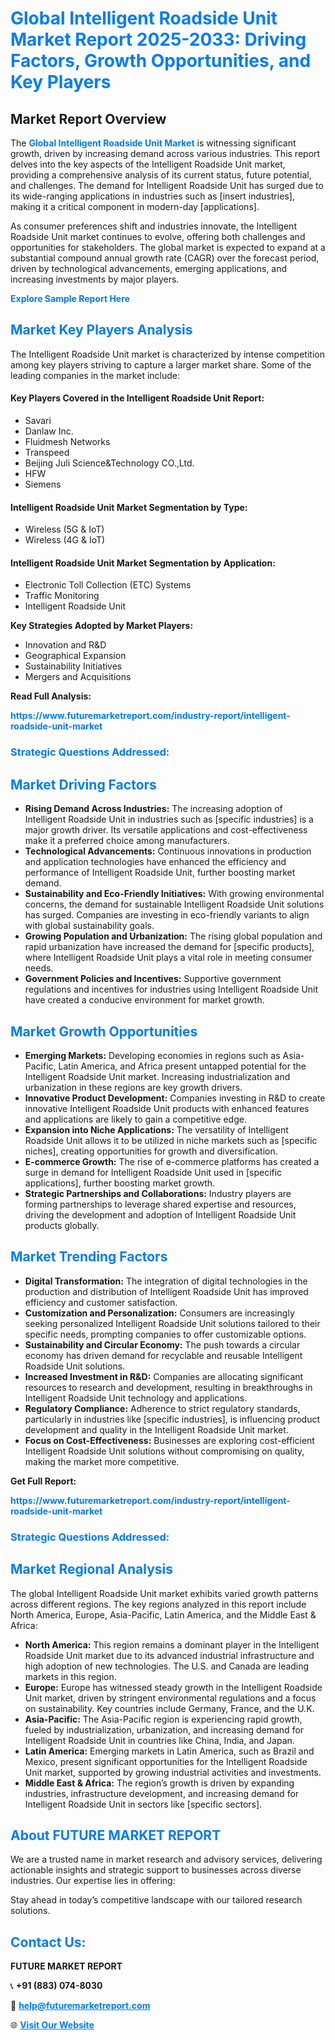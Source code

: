 <h1 style="color: #007BFF;">Global Intelligent Roadside Unit Market Report 2025-2033: Driving Factors, Growth Opportunities, and Key Players</h1>

<section id="overview">
<h2>Market Report Overview</h2>
<p>The <a href="https://www.futuremarketreport.com/industry-report/intelligent-roadside-unit-market" style="color: #007BFF; text-decoration: none;"><strong>Global Intelligent Roadside Unit Market</strong></a> is witnessing significant growth, driven by increasing demand across various industries. This report delves into the key aspects of the Intelligent Roadside Unit market, providing a comprehensive analysis of its current status, future potential, and challenges. The demand for Intelligent Roadside Unit has surged due to its wide-ranging applications in industries such as [insert industries], making it a critical component in modern-day [applications].</p>
<p>As consumer preferences shift and industries innovate, the Intelligent Roadside Unit market continues to evolve, offering both challenges and opportunities for stakeholders. The global market is expected to expand at a substantial compound annual growth rate (CAGR) over the forecast period, driven by technological advancements, emerging applications, and increasing investments by major players.</p>
</section>

<section id="overview">
<p><a href="https://www.futuremarketreport.com/request-sample/reportId=127650" style="color: #007BFF; text-decoration: none;"><strong>Explore Sample Report Here</strong></a></p>
</section>

<section id="key-players">
<h2 style="color: #007BFF;">Market Key Players Analysis</h2>
<p>The Intelligent Roadside Unit market is characterized by intense competition among key players striving to capture a larger market share. Some of the leading companies in the market include:</p>
<h4>Key Players Covered in the Intelligent Roadside Unit Report:</h4>
<ul><li>Savari</li><li>Danlaw Inc.</li><li>Fluidmesh Networks</li><li>Transpeed</li><li>Beijing Juli Science&amp;Technology CO.,Ltd.</li><li>HFW</li><li>Siemens</li></ul>
<h4>Intelligent Roadside Unit Market Segmentation by Type:</h4>
<ul><li>Wireless (5G &amp; IoT)</li><li>Wireless (4G &amp; IoT)</li></ul>

<h4>Intelligent Roadside Unit Market Segmentation by Application:</h4>
<ul><li>Electronic Toll Collection (ETC) Systems</li><li>Traffic Monitoring</li><li>Intelligent Roadside Unit</li></ul>
<p><strong>Key Strategies Adopted by Market Players:</strong></p>
<ul>
<li>Innovation and R&D</li>
<li>Geographical Expansion</li>
<li>Sustainability Initiatives</li>
<li>Mergers and Acquisitions</li>
</ul>
</section>

<section>
<p><strong>Read Full Analysis: </strong></p><a href="https://www.futuremarketreport.com/industry-report/intelligent-roadside-unit-market" style="color: #007BFF; text-decoration: none;"><strong>https://www.futuremarketreport.com/industry-report/intelligent-roadside-unit-market</strong></a>
<h3 style="color: #007BFF;">Strategic Questions Addressed:</h3>
</section>

<section id="driving-factors">
<h2 style="color: #007BFF;">Market Driving Factors</h2>
<ul>
<li><strong>Rising Demand Across Industries:</strong> The increasing adoption of Intelligent Roadside Unit in industries such as [specific industries] is a major growth driver. Its versatile applications and cost-effectiveness make it a preferred choice among manufacturers.</li>
<li><strong>Technological Advancements:</strong> Continuous innovations in production and application technologies have enhanced the efficiency and performance of Intelligent Roadside Unit, further boosting market demand.</li>
<li><strong>Sustainability and Eco-Friendly Initiatives:</strong> With growing environmental concerns, the demand for sustainable Intelligent Roadside Unit solutions has surged. Companies are investing in eco-friendly variants to align with global sustainability goals.</li>
<li><strong>Growing Population and Urbanization:</strong> The rising global population and rapid urbanization have increased the demand for [specific products], where Intelligent Roadside Unit plays a vital role in meeting consumer needs.</li>
<li><strong>Government Policies and Incentives:</strong> Supportive government regulations and incentives for industries using Intelligent Roadside Unit have created a conducive environment for market growth.</li>
</ul>
</section>

<section id="growth-opportunities">
<h2 style="color: #007BFF;">Market Growth Opportunities</h2>
<ul>
<li><strong>Emerging Markets:</strong> Developing economies in regions such as Asia-Pacific, Latin America, and Africa present untapped potential for the Intelligent Roadside Unit market. Increasing industrialization and urbanization in these regions are key growth drivers.</li>
<li><strong>Innovative Product Development:</strong> Companies investing in R&D to create innovative Intelligent Roadside Unit products with enhanced features and applications are likely to gain a competitive edge.</li>
<li><strong>Expansion into Niche Applications:</strong> The versatility of Intelligent Roadside Unit allows it to be utilized in niche markets such as [specific niches], creating opportunities for growth and diversification.</li>
<li><strong>E-commerce Growth:</strong> The rise of e-commerce platforms has created a surge in demand for Intelligent Roadside Unit used in [specific applications], further boosting market growth.</li>
<li><strong>Strategic Partnerships and Collaborations:</strong> Industry players are forming partnerships to leverage shared expertise and resources, driving the development and adoption of Intelligent Roadside Unit products globally.</li>
</ul>
</section>

<section id="trending-factors">
<h2 style="color: #007BFF;">Market Trending Factors</h2>
<ul>
<li><strong>Digital Transformation:</strong> The integration of digital technologies in the production and distribution of Intelligent Roadside Unit has improved efficiency and customer satisfaction.</li>
<li><strong>Customization and Personalization:</strong> Consumers are increasingly seeking personalized Intelligent Roadside Unit solutions tailored to their specific needs, prompting companies to offer customizable options.</li>
<li><strong>Sustainability and Circular Economy:</strong> The push towards a circular economy has driven demand for recyclable and reusable Intelligent Roadside Unit solutions.</li>
<li><strong>Increased Investment in R&D:</strong> Companies are allocating significant resources to research and development, resulting in breakthroughs in Intelligent Roadside Unit technology and applications.</li>
<li><strong>Regulatory Compliance:</strong> Adherence to strict regulatory standards, particularly in industries like [specific industries], is influencing product development and quality in the Intelligent Roadside Unit market.</li>
<li><strong>Focus on Cost-Effectiveness:</strong> Businesses are exploring cost-efficient Intelligent Roadside Unit solutions without compromising on quality, making the market more competitive.</li>
</ul>
</section>

<section>
<p><strong>Get Full Report: </strong></p><a href="https://www.futuremarketreport.com/industry-report/intelligent-roadside-unit-market" style="color: #007BFF; text-decoration: none;"><strong>https://www.futuremarketreport.com/industry-report/intelligent-roadside-unit-market</strong></a>
<h3 style="color: #007BFF;">Strategic Questions Addressed:</h3>
</section>


<section id="regional-analysis">
<h2 style="color: #007BFF;">Market Regional Analysis</h2>
<p>The global Intelligent Roadside Unit market exhibits varied growth patterns across different regions. The key regions analyzed in this report include North America, Europe, Asia-Pacific, Latin America, and the Middle East & Africa:</p>
<ul>
<li><strong>North America:</strong> This region remains a dominant player in the Intelligent Roadside Unit market due to its advanced industrial infrastructure and high adoption of new technologies. The U.S. and Canada are leading markets in this region.</li>
<li><strong>Europe:</strong> Europe has witnessed steady growth in the Intelligent Roadside Unit market, driven by stringent environmental regulations and a focus on sustainability. Key countries include Germany, France, and the U.K.</li>
<li><strong>Asia-Pacific:</strong> The Asia-Pacific region is experiencing rapid growth, fueled by industrialization, urbanization, and increasing demand for Intelligent Roadside Unit in countries like China, India, and Japan.</li>
<li><strong>Latin America:</strong> Emerging markets in Latin America, such as Brazil and Mexico, present significant opportunities for the Intelligent Roadside Unit market, supported by growing industrial activities and investments.</li>
<li><strong>Middle East & Africa:</strong> The region’s growth is driven by expanding industries, infrastructure development, and increasing demand for Intelligent Roadside Unit in sectors like [specific sectors].</li>
</ul>
</section>

<footer>
<h2 style="color: #007BFF;">About FUTURE MARKET REPORT</h2>
<p>We are a trusted name in market research and advisory services, delivering actionable insights and strategic support to businesses across diverse industries. Our expertise lies in offering:</p>

<p>Stay ahead in today’s competitive landscape with our tailored research solutions.</p>

<h2 style="color: #007BFF;">Contact Us:</h2>
<p><strong>FUTURE MARKET REPORT</strong></p>
<p>📞 <strong>+91 (883) 074-8030</strong></p>
<p>📧 <strong><a href="mailto:help@futuremarketreport.com" style="color: #007BFF;">help@futuremarketreport.com</a></strong></p>
<p>🌐 <strong><a href="https://www.futuremarketreport.com/" style="color: #007BFF;">Visit Our Website</a></strong></p>
</footer>